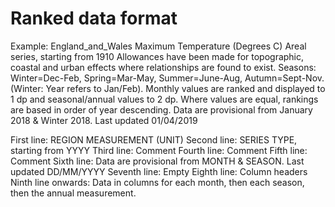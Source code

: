 # Ranked data format

Example:
  England_and_Wales Maximum Temperature (Degrees C)
  Areal series, starting from 1910
  Allowances have been made for topographic, coastal and urban effects where relationships are found to exist.
  Seasons: Winter=Dec-Feb, Spring=Mar-May, Summer=June-Aug, Autumn=Sept-Nov. (Winter: Year refers to Jan/Feb).
  Monthly values are ranked and displayed to 1 dp and seasonal/annual values to 2 dp. Where values are equal, rankings are based in order of year descending.
  Data are provisional from January 2018 & Winter 2018. Last updated 01/04/2019

First line: REGION MEASUREMENT (UNIT)
Second line: SERIES TYPE, starting from YYYY
Third line: Comment
Fourth line: Comment
Fifth line: Comment
Sixth line: Data are provisional from MONTH & SEASON. Last updated DD/MM/YYYY
Seventh line: Empty
Eighth line: Column headers
Ninth line onwards: Data in columns for each month, then each season, then the annual measurement.

